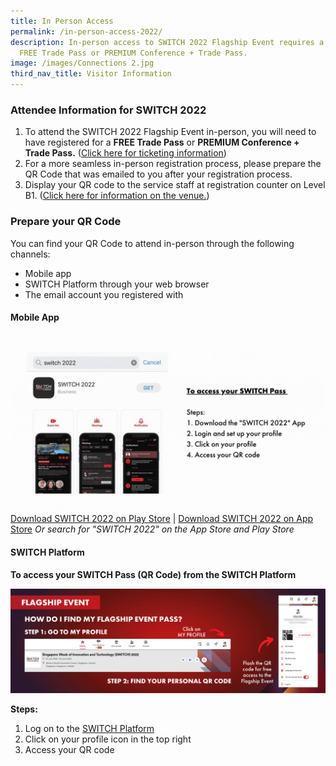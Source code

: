 ```yaml
---
title: In Person Access
permalink: /in-person-access-2022/
description: In-person access to SWITCH 2022 Flagship Event requires a valid
  FREE Trade Pass or PREMIUM Conference + Trade Pass.
image: /images/Connections 2.jpg
third_nav_title: Visitor Information
---
```


### **Attendee Information for SWITCH 2022**

1. To attend the SWITCH 2022 Flagship Event in-person, you will need to have registered for a **FREE Trade Pass** or **PREMIUM Conference + Trade Pass.** ([Click here for ticketing information](/tickets))
2. For a more seamless in-person registration process, please prepare the QR Code that was emailed to you after your registration process.
3. Display your QR code to the service staff at registration counter on Level B1. ([Click here for information on the venue.](/switch-venue-2022))

### **Prepare your QR Code**

You can find your QR Code to attend in-person through the following channels:
* Mobile app
* SWITCH Platform through your web browser
* The email account you registered with

####  **Mobile App**
![Access the QR Code from the Mobile App](/images/app%20platform_website.gif)
[Download SWITCH 2022 on Play Store](https://play.google.com/store/apps/details?id=com.hubilo.switch2022)
| [Download SWITCH 2022 on App Store](https://apps.apple.com/app/switch-2022/id1634193081)
_Or search for "SWITCH 2022" on the App Store and Play Store_

####  **SWITCH Platform** 
**To access your SWITCH Pass (QR Code) from the SWITCH Platform**

![Access the QR Code from the SWITCH Platform](/images/flagship%20event%20banner.png)

**Steps:**
1. Log on to the [SWITCH Platform](https://community.switchsg.org/login)
2. Click on your profile icon in the top right
3. Access your QR code